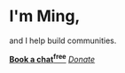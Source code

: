 # I'm Ming,

and I help build communities.

[**Book a chat<sup>free</sup>**](https://lmy.youcanbook.me/) [_Donate_](https://ko-fi.com/mingyli)
